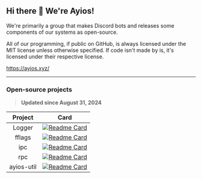 ## Hi there 👋 We're Ayios!

We're primarily a group that makes Discord bots and releases some components of our systems as open-source.

All of our programming, if public on GitHub, is always licensed under the MIT license unless otherwise specified. If code isn't made by is, it's licensed under their respective license.

https://ayios.xyz/

---

### Open-source projects
> **Updated since August 31, 2024**

|Project|Card|
|:--------------------------------------------------------------------------------------------:|:-------------------------------------------------------------------------------------------------------------------------------------------------------------------------------------:|
|Logger|[![Readme Card](https://github-readme-stats.vercel.app/api/pin/?username=ayiosbot&repo=logger&theme=tokyonight)](https://github.com/ayiosbot/logger)|
|fflags|[![Readme Card](https://github-readme-stats.vercel.app/api/pin/?username=ayiosbot&repo=fflags&theme=tokyonight)](https://github.com/ayiosbot/fflags)|
|ipc|[![Readme Card](https://github-readme-stats.vercel.app/api/pin/?username=ayiosbot&repo=ipc&theme=tokyonight)](https://github.com/ayiosbot/ipc)|
|rpc|[![Readme Card](https://github-readme-stats.vercel.app/api/pin/?username=ayiosbot&repo=rpc&theme=tokyonight)](https://github.com/ayiosbot/rpc)|
|ayios-util|[![Readme Card](https://github-readme-stats.vercel.app/api/pin/?username=ayiosbot&repo=ayios-util&theme=tokyonight)](https://github.com/ayiosbot/ayios-util)|
